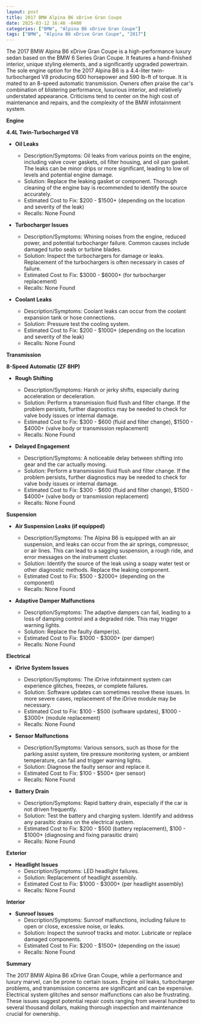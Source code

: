 ```yaml
---
layout: post
title: 2017 BMW Alpina B6 xDrive Gran Coupe
date: 2025-03-12 16:48 -0400
categories: ["BMW", "Alpina B6 xDrive Gran Coupe"]
tags: ["BMW", "Alpina B6 xDrive Gran Coupe", "2017"]
---
```

The 2017 BMW Alpina B6 xDrive Gran Coupe is a high-performance luxury sedan based on the BMW 6 Series Gran Coupe. It features a hand-finished interior, unique styling elements, and a significantly upgraded powertrain. The sole engine option for the 2017 Alpina B6 is a 4.4-liter twin-turbocharged V8 producing 600 horsepower and 590 lb-ft of torque. It is mated to an 8-speed automatic transmission. Owners often praise the car's combination of blistering performance, luxurious interior, and relatively understated appearance. Criticisms tend to center on the high cost of maintenance and repairs, and the complexity of the BMW infotainment system.

**Engine**

**4.4L Twin-Turbocharged V8**

*   **Oil Leaks**
    *   Description/Symptoms: Oil leaks from various points on the engine, including valve cover gaskets, oil filter housing, and oil pan gasket. The leaks can be minor drips or more significant, leading to low oil levels and potential engine damage.
    *   Solution: Replace the leaking gasket or component. Thorough cleaning of the engine bay is recommended to identify the source accurately.
    *   Estimated Cost to Fix: $200 - $1500+ (depending on the location and severity of the leak)
    * Recalls: None Found

*   **Turbocharger Issues**
    *   Description/Symptoms: Whining noises from the engine, reduced power, and potential turbocharger failure. Common causes include damaged turbo seals or turbine blades.
    *   Solution: Inspect the turbochargers for damage or leaks. Replacement of the turbochargers is often necessary in cases of failure.
    *   Estimated Cost to Fix: $3000 - $6000+ (for turbocharger replacement)
    * Recalls: None Found

*   **Coolant Leaks**
    *   Description/Symptoms: Coolant leaks can occur from the coolant expansion tank or hose connections.
    *   Solution: Pressure test the cooling system.
    *   Estimated Cost to Fix: $200 - $1000+ (depending on the location and severity of the leak)
    * Recalls: None Found

**Transmission**

**8-Speed Automatic (ZF 8HP)**

*   **Rough Shifting**
    *   Description/Symptoms: Harsh or jerky shifts, especially during acceleration or deceleration.
    *   Solution: Perform a transmission fluid flush and filter change. If the problem persists, further diagnostics may be needed to check for valve body issues or internal damage.
    *   Estimated Cost to Fix: $300 - $600 (fluid and filter change), $1500 - $4000+ (valve body or transmission replacement)
    * Recalls: None Found

*   **Delayed Engagement**
    *   Description/Symptoms: A noticeable delay between shifting into gear and the car actually moving.
    *   Solution: Perform a transmission fluid flush and filter change. If the problem persists, further diagnostics may be needed to check for valve body issues or internal damage.
    *   Estimated Cost to Fix: $300 - $600 (fluid and filter change), $1500 - $4000+ (valve body or transmission replacement)
    * Recalls: None Found

**Suspension**

*   **Air Suspension Leaks (if equipped)**
    *   Description/Symptoms: The Alpina B6 is equipped with an air suspension, and leaks can occur from the air springs, compressor, or air lines. This can lead to a sagging suspension, a rough ride, and error messages on the instrument cluster.
    *   Solution: Identify the source of the leak using a soapy water test or other diagnostic methods. Replace the leaking component.
    *   Estimated Cost to Fix: $500 - $2000+ (depending on the component)
    * Recalls: None Found

*   **Adaptive Damper Malfunctions**
    *   Description/Symptoms: The adaptive dampers can fail, leading to a loss of damping control and a degraded ride. This may trigger warning lights.
    *   Solution: Replace the faulty damper(s).
    *   Estimated Cost to Fix: $1000 - $3000+ (per damper)
    * Recalls: None Found

**Electrical**

*   **iDrive System Issues**
    *   Description/Symptoms: The iDrive infotainment system can experience glitches, freezes, or complete failures.
    *   Solution: Software updates can sometimes resolve these issues. In more severe cases, replacement of the iDrive module may be necessary.
    *   Estimated Cost to Fix: $100 - $500 (software updates), $1000 - $3000+ (module replacement)
    * Recalls: None Found

*   **Sensor Malfunctions**
    *   Description/Symptoms: Various sensors, such as those for the parking assist system, tire pressure monitoring system, or ambient temperature, can fail and trigger warning lights.
    *   Solution: Diagnose the faulty sensor and replace it.
    *   Estimated Cost to Fix: $100 - $500+ (per sensor)
    * Recalls: None Found

*   **Battery Drain**
    *   Description/Symptoms: Rapid battery drain, especially if the car is not driven frequently.
    *   Solution: Test the battery and charging system. Identify and address any parasitic drains on the electrical system.
    *   Estimated Cost to Fix: $200 - $500 (battery replacement), $100 - $1000+ (diagnosing and fixing parasitic drain)
    * Recalls: None Found

**Exterior**

*   **Headlight Issues**
    *   Description/Symptoms: LED headlight failures.
    *   Solution: Replacement of headlight assembly.
    *   Estimated Cost to Fix: $1000 - $3000+ (per headlight assembly)
    * Recalls: None Found

**Interior**

*   **Sunroof Issues**
    *   Description/Symptoms: Sunroof malfunctions, including failure to open or close, excessive noise, or leaks.
    *   Solution: Inspect the sunroof tracks and motor. Lubricate or replace damaged components.
    *   Estimated Cost to Fix: $200 - $1500+ (depending on the issue)
    * Recalls: None Found

**Summary**

The 2017 BMW Alpina B6 xDrive Gran Coupe, while a performance and luxury marvel, can be prone to certain issues. Engine oil leaks, turbocharger problems, and transmission concerns are significant and can be expensive. Electrical system glitches and sensor malfunctions can also be frustrating. These issues suggest potential repair costs ranging from several hundred to several thousand dollars, making thorough inspection and maintenance crucial for ownership.

